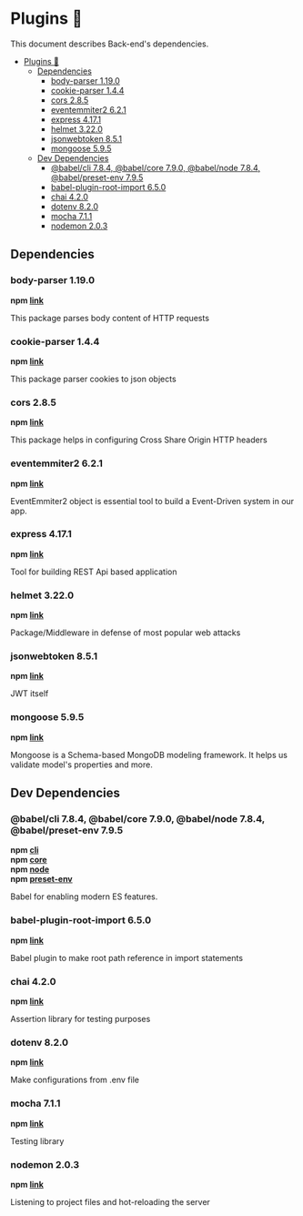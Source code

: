 # Plugins 🔌

This document describes Back-end's dependencies.

- [Plugins 🔌](#plugins-%f0%9f%94%8c)
  - [Dependencies](#dependencies)
    - [body-parser 1.19.0](#body-parser-1190)
    - [cookie-parser 1.4.4](#cookie-parser-144)
    - [cors 2.8.5](#cors-285)
    - [eventemmiter2 6.2.1](#eventemmiter2-621)
    - [express 4.17.1](#express-4171)
    - [helmet 3.22.0](#helmet-3220)
    - [jsonwebtoken 8.5.1](#jsonwebtoken-851)
    - [mongoose 5.9.5](#mongoose-595)
  - [Dev Dependencies](#dev-dependencies)
    - [@babel/cli 7.8.4, @babel/core 7.9.0, @babel/node 7.8.4, @babel/preset-env 7.9.5](#babelcli-784-babelcore-790-babelnode-784-babelpreset-env-795)
    - [babel-plugin-root-import 6.5.0](#babel-plugin-root-import-650)
    - [chai 4.2.0](#chai-420)
    - [dotenv 8.2.0](#dotenv-820)
    - [mocha 7.1.1](#mocha-711)
    - [nodemon 2.0.3](#nodemon-203)

## Dependencies

### body-parser 1.19.0

**npm [link](https://www.npmjs.com/package/body-parser)**

This package parses body content of HTTP requests

### cookie-parser 1.4.4

**npm [link](https://www.npmjs.com/package/cookie-parser)**

This package parser cookies to json objects

### cors 2.8.5

**npm [link](https://www.npmjs.com/package/cors)**

This package helps in configuring Cross Share Origin HTTP headers

### eventemmiter2 6.2.1

**npm [link](https://www.npmjs.com/package/eventemitter2)**

EventEmmiter2 object is essential tool to build a Event-Driven system in our app.

### express 4.17.1

**npm [link](https://www.npmjs.com/package/express)**

Tool for building REST Api based application

### helmet 3.22.0

**npm [link](https://www.npmjs.com/package/helmet)**

Package/Middleware in defense of most popular web attacks

### jsonwebtoken 8.5.1

**npm [link](https://www.npmjs.com/package/jsonwebtoken)**

JWT itself

### mongoose 5.9.5

**npm [link](https://www.npmjs.com/package/mongoose)**

Mongoose is a Schema-based MongoDB modeling framework. It helps us validate model's properties and more.

## Dev Dependencies

### @babel/cli 7.8.4, @babel/core 7.9.0, @babel/node 7.8.4, @babel/preset-env 7.9.5

**npm [cli](https://www.npmjs.com/package/@babel/cli)** <br>
**npm [core](https://www.npmjs.com/package/@babel/core)** <br>
**npm [node](https://www.npmjs.com/package/@babel/node)** <br>
**npm [preset-env](https://www.npmjs.com/package/@babel/preset-env)**

Babel for enabling modern ES features.

### babel-plugin-root-import 6.5.0

**npm [link](https://www.npmjs.com/package/babel-plugin-root-import)**

Babel plugin to make root path reference in import statements

### chai 4.2.0

**npm [link](https://www.npmjs.com/package/chai)**

Assertion library for testing purposes

### dotenv 8.2.0

**npm [link](https://www.npmjs.com/package/chai)**

Make configurations from .env file

### mocha 7.1.1

**npm [link](https://www.npmjs.com/package/mocha)**

Testing library

### nodemon 2.0.3

**npm [link](https://www.npmjs.com/package/nodemon)**

Listening to project files and hot-reloading the server
